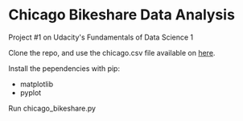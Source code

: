 # Chicago Bikeshare Data Analysis

Project #1 on Udacity's Fundamentals of Data Science 1

Clone the repo, and use the chicago.csv file available on [here](https://s3.amazonaws.com/video.udacity-data.com/topher/2018/March/5ab9668a_chicago-bikeshare-us/chicago-bikeshare-us.zip).

Install the pependencies with pip:
- matplotlib
- pyplot

Run chicago_bikeshare.py
